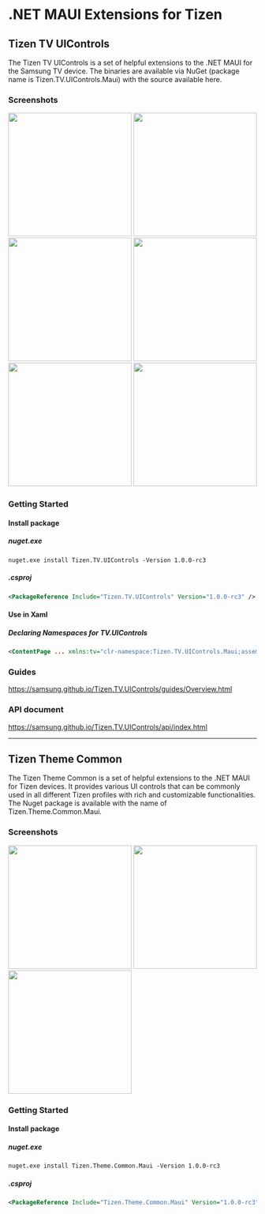 # .NET MAUI Extensions for Tizen

## Tizen TV UIControls 
The Tizen TV UIControls is a set of helpful extensions to the .NET MAUI for the Samsung TV device. The binaries are available via NuGet (package name is Tizen.TV.UIControls.Maui) with the source available here.

### Screenshots
<img src=https://user-images.githubusercontent.com/1029155/42200625-34b8332a-7ecf-11e8-9494-5f97cf4c3e60.gif width=250> <img src=https://user-images.githubusercontent.com/1029155/42200629-3742fb16-7ecf-11e8-82ea-dc8dd5fd9619.gif width=250> <img src=https://user-images.githubusercontent.com/1029155/42200631-3b63edcc-7ecf-11e8-8435-31e12c5ed79e.gif width=250> <img src=https://user-images.githubusercontent.com/1029155/42200633-3d5b9396-7ecf-11e8-91c2-72f3d1003360.gif width=250> <img src=https://user-images.githubusercontent.com/1029155/42200637-4685077c-7ecf-11e8-9984-4c68048da265.gif width=250> <img src=https://user-images.githubusercontent.com/1029155/42200638-489afd3c-7ecf-11e8-981d-8f27169ee8c0.gif width=250>

### Getting Started
#### Install package 
##### nuget.exe
```
nuget.exe install Tizen.TV.UIControls -Version 1.0.0-rc3
```
##### .csproj
```xml
<PackageReference Include="Tizen.TV.UIControls" Version="1.0.0-rc3" />
```
#### Use in Xaml
##### Declaring Namespaces for TV.UIControls
``` xml
<ContentPage ... xmlns:tv="clr-namespace:Tizen.TV.UIControls.Maui;assembly=Tizen.TV.UIControls.Maui" ...>
```

### Guides
 https://samsung.github.io/Tizen.TV.UIControls/guides/Overview.html
### API document
 https://samsung.github.io/Tizen.TV.UIControls/api/index.html

----

## Tizen Theme Common
The Tizen Theme Common is a set of helpful extensions to the .NET MAUI for Tizen devices. It provides various UI controls that can be commonly used in all different Tizen profiles with rich and customizable functionalities. The Nuget package is available with the name of Tizen.Theme.Common.Maui.

### Screenshots
<img src=https://user-images.githubusercontent.com/14328614/111265008-cfbfac80-866b-11eb-92f3-c6123af54adb.gif width=250> <img src=https://user-images.githubusercontent.com/1029155/96542067-4e423900-12dc-11eb-8d0c-5d97c1b304e5.gif width=250> <img src=https://user-images.githubusercontent.com/14328614/111270455-398f8480-8673-11eb-9016-f35b24c0c328.gif width=250>

### Getting Started
#### Install package
##### nuget.exe
```
nuget.exe install Tizen.Theme.Common.Maui -Version 1.0.0-rc3
```
##### .csproj
```xml
<PackageReference Include="Tizen.Theme.Common.Maui" Version="1.0.0-rc3" />
```
